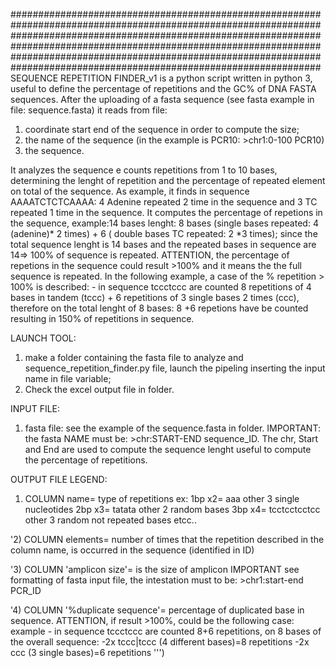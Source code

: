 ########################################################################################################################################################################
########################################################################################################################################################################
SEQUENCE REPETITION FINDER_v1 is a python script written in python 3,  useful to define the percentage of repetitions and the GC% of DNA FASTA sequences. 
After the uploading of a fasta sequence (see fasta example in file: sequence.fasta) it reads from file:  
1) coordinate start end of the sequence in order to compute the size;
2) the name of the sequence (in the example is PCR10: >chr1:0-100 PCR10)
3) the sequence.

It analyzes the sequence e counts repetitions from 1 to 10 bases, determining the lenght of repetition and the percentage of repeated element on total of the sequence. 
As example, it finds in sequence AAAATCTCTCAAAA: 4 Adenine repeated 2 time in the sequence and 3 TC repeated 1 time in the sequence.
It computes the percentage of repetions in the sequence, example:14 bases lenght: 8 bases (single bases repeated: 4 (adenine)* 2 times) + 6  ( double bases TC repeated: 2 *3 times);
since the total sequence lenght is 14 bases and the repeated bases in sequence are 14=> 100% of sequence is repeated.
ATTENTION,  the percentage of repetions in the sequence could result >100% and it means the the full sequence is repeated. In the following example, a case of the 
% repetition > 100% is described: - in sequence tccctccc are counted 8 repetitions of 4 bases in tandem (tccc) + 6 repetitions of 3 single bases 2 times (ccc), therefore
on the total lenght of 8 bases: 8 +6 repetions have be counted resulting in 150% of repetitions in sequence.

LAUNCH TOOL: 
1) make a folder containing the fasta file to analyze and sequence_repetition_finder.py file, launch the pipeling inserting the input name in file variable;
2) Check the excel output file in folder.

INPUT FILE: 

1) fasta file: see the example of the sequence.fasta in folder. IMPORTANT: the fasta NAME must be: >chr:START-END sequence_ID. The chr, Start and End are used to compute the
sequence lenght useful to compute the percentage of repetitions.

OUTPUT FILE LEGEND:
1) COLUMN name= type of repetitions ex: 1bp x2= aaa other 3 single nucleotides
	                                     2bp x3= tatata other 2 random bases
	                                     3bp x4= tcctcctcctcc other 3 random not repeated bases
	                                     etcc..
	
'2) COLUMN elements= number of times that the repetition described in the column name,
	                         is occurred in the sequence (identified in ID)
    
'3) COLUMN 'amplicon size'= is the size of amplicon IMPORTANT see formatting of fasta input file, the intestation must to be: >chr1:start-end PCR_ID
    
'4) COLUMN '%duplicate sequence'= percentage of duplicated base in sequence. ATTENTION, if result >100%, could be the following case:
               example - in sequence tccctccc are counted 8+6 repetitions, on 8 bases of the overall sequence: 
                                                              -2x tccc|tccc  (4 different bases)=8 repetitions
                                                              -2x ccc       (3 single bases)=6 repetitions ''')


